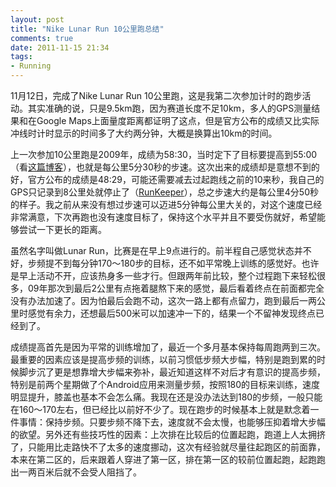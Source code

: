 ```yaml
---
layout: post
title: "Nike Lunar Run 10公里跑总结"
comments: true
date: 2011-11-15 21:34
tags:
- Running
---
```

11月12日，完成了Nike Lunar Run 10公里跑，这是我第二次参加计时的跑步活动。其实准确的说，只是9.5km跑，因为赛道长度不足10km，多人的GPS测量结果和在Google Maps上面量度距离都证明了这点，但是官方公布的成绩又比实际冲线时计时显示的时间多了大约两分钟，大概是换算出10km的时间。

上一次参加10公里跑是2009年，成绩为58:30，当时定下了目标要提高到55:00（看[这篇博客](http://good-good-study.appspot.com/blog/posts/4216)），也就是每公里5分30秒的步速。这次出来的成绩却是意想不到的好，官方公布的成绩是48:29，可能还需要减去过起跑线之前的10来秒，我自己的GPS只记录到8公里处就停止了（[RunKeeper](http://runkeeper.com/user/aleung/activity/59561069)），总之步速大约是每公里4分50秒的样子。我之前从来没有想过步速可以迈进5分钟每公里大关的，对这个速度已经非常满意，下次再跑也没有速度目标了，保持这个水平并且不要受伤就好，希望能够尝试一下更长的距离。

虽然名字叫做Lunar Run，比赛是在早上9点进行的。前半程自己感觉状态并不好，步频提不到每分钟170～180步的目标，还不如平常晚上训练的感觉好。也许是早上活动不开，应该热身多一些才行。但跟两年前比较，整个过程跑下来轻松很多，09年那次到最后2公里有点拖着腿熬下来的感觉，最后看着终点在前面都完全没有办法加速了。因为怕最后会跑不动，这次一路上都有点留力，跑到最后一两公里时感觉有余力，还想最后500米可以加速冲一下的，结果一个不留神发现终点已经到了。

成绩提高首先是因为平常的训练增加了，最近一个多月基本保持每周跑两到三次。最重要的因素应该是提高步频的训练，以前习惯低步频大步幅，特别是跑到累的时候脚步沉了更是想靠增大步幅来弥补，最近知道这样不对后才有意识的提高步频，特别是前两个星期做了个Android应用来测量步频，按照180的目标来训练，速度明显提升，膝盖也基本不会怎么痛。我现在还是没办法达到180的步频，一般只能在160～170左右，但已经比以前好不少了。现在跑步的时候基本上就是默念着一件事情：保持步频。只要步频不降下去，速度就不会太慢，也能够压抑着增大步幅的欲望。另外还有些技巧性的因素：上次排在比较后的位置起跑，跑道上人太拥挤了，只能用比走路快不了太多的速度挪动，这次有经验就尽量往起跑区的前面靠，本来在第二区的，后来跟着人穿进了第一区，排在第一区的较前位置起跑，起跑跑出一两百米后就不会受人阻挡了。
